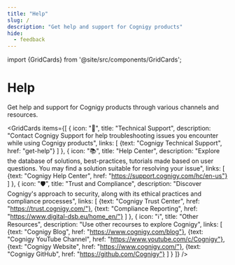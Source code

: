 ```yaml
---
title: "Help"
slug: /
description: "Get help and support for Cognigy products"
hide:
  - feedback
---
```


import {GridCards} from '@site/src/components/GridCards';

# Help

Get help and support for Cognigy products through various channels and resources.

<GridCards items={[
  {
    icon: "🧯",
    title: "Technical Support",
    description: "Contact Cognigy Support for help troubleshooting issues you encounter while using Cognigy products",
    links: [
      {text: "Cognigy Technical Support", href: "get-help"}
    ]
  },
  {
    icon: "📚",
    title: "Help Center",
    description: "Explore the database of solutions, best-practices, tutorials made based on user questions. You may find a solution suitable for resolving your issue",
    links: [
      {text: "Cognigy Help Center", href: "https://support.cognigy.com/hc/en-us"}
    ]
  },
  {
    icon: "🛡️",
    title: "Trust and Compliance",
    description: "Discover Cognigy's approach to security, along with its ethical practices and compliance processes",
    links: [
      {text: "Cognigy Trust Center", href: "https://trust.cognigy.com/"},
      {text: "Compliance Reporting", href: "https://www.digital-dsb.eu/home_en/"}
    ]
  },
  {
    icon: "ℹ️",
    title: "Other Resources",
    description: "Use other recourses to explore Cognigy",
    links: [
      {text: "Cognigy Blog", href: "https://www.cognigy.com/blog"},
      {text: "Cognigy YouTube Channel", href: "https://www.youtube.com/c/Cognigy"},
      {text: "Cognigy Website", href: "https://www.cognigy.com/"},
      {text: "Cognigy GitHub", href: "https://github.com/Cognigy"}
    ]
  }
]} />